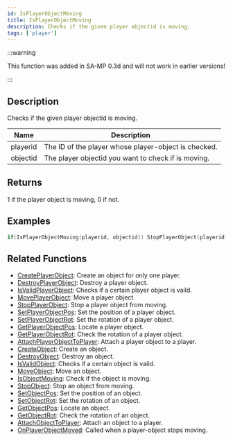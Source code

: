 ```yaml
---
id: IsPlayerObjectMoving
title: IsPlayerObjectMoving
description: Checks if the given player objectid is moving.
tags: ['player']
---
```


:::warning

This function was added in SA-MP 0.3d and will not work in earlier versions!

:::

## Description

Checks if the given player objectid is moving.


| Name | Description |
|------|-------------|
|playerid | The ID of the player whose player-object is checked.|
|objectid | The player objectid you want to check if is moving.|


## Returns

1 if the player object is moving, 0 if not.


## Examples


```c
if(IsPlayerObjectMoving(playerid, objectid)) StopPlayerObject(playerid, objectid);
```


## Related Functions


-  [CreatePlayerObject](../../scripting/functions/CreatePlayerObject.md): Create an object for only one player.
-  [DestroyPlayerObject](../../scripting/functions/DestroyPlayerObject.md): Destroy a player object.
-  [IsValidPlayerObject](../../scripting/functions/IsValidPlayerObject.md): Checks if a certain player object is vaild.
-  [MovePlayerObject](../../scripting/functions/MovePlayerObject.md): Move a player object.
-  [StopPlayerObject](../../scripting/functions/StopPlayerObject.md): Stop a player object from moving.
-  [SetPlayerObjectPos](../../scripting/functions/SetPlayerObjectPos.md): Set the position of a player object.
-  [SetPlayerObjectRot](../../scripting/functions/SetPlayerObjectRot.md): Set the rotation of a player object.
-  [GetPlayerObjectPos](../../scripting/functions/GetPlayerObjectPos.md): Locate a player object.
-  [GetPlayerObjectRot](../../scripting/functions/GetPlayerObjectRot.md): Check the rotation of a player object.
-  [AttachPlayerObjectToPlayer](../../scripting/functions/AttachObjectToPlayer.md): Attach a player object to a player.
-  [CreateObject](../../scripting/functions/CreateObject.md): Create an object.
-  [DestroyObject](../../scripting/functions/DestroyObject.md): Destroy an object.
-  [IsValidObject](../../scripting/functions/IsValidObject.md): Checks if a certain object is vaild.
-  [MoveObject](../../scripting/functions/MoveObject.md): Move an object.
-  [IsObjectMoving](../../scripting/functions/IsObjectMoving.md): Check if the object is moving.
-  [StopObject](../../scripting/functions/StopObject.md): Stop an object from moving.
-  [SetObjectPos](../../scripting/functions/SetObjectPos.md): Set the position of an object.
-  [SetObjectRot](../../scripting/functions/SetObjectRot.md): Set the rotation of an object.
-  [GetObjectPos](../../scripting/functions/GetObjectPos.md): Locate an object.
-  [GetObjectRot](../../scripting/functions/GetObjectRot.md): Check the rotation of an object.
-  [AttachObjectToPlayer](../../scripting/functions/AttachObjectToPlayer.md): Attach an object to a player.
-  [OnPlayerObjectMoved](../../scripting/callbacks/OnPlayerObjectMoved.md): Called when a player-object stops moving.